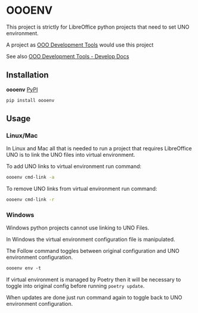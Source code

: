 # OOOENV

This project is strictly for LibreOffice python projects that need to set UNO environment.

A project as [OOO Development Tools](https://python-ooo-dev-tools.readthedocs.io/en/latest/index.html) would use this project

See also [OOO Development Tools - Develop Docs](https://python-ooo-dev-tools.readthedocs.io/en/latest/dev_docs/dev_notes.html)

## Installation

**oooenv** [PyPI](https://pypi.org/project/oooenv)

```
pip install oooenv
```

## Usage

### Linux/Mac

In Linux and Mac all that is needed to run a project that requires LibreOffice UNO
is to link the UNO files into virtual environment.

To add UNO links to virtual environment run command:

```sh
oooenv cmd-link -a
```

To remove UNO links from virtual environment run command:

```sh
oooenv cmd-link -r
```

### Windows

Windows python projects cannot use linking to UNO Files.

In Windows the virtual environment configuration file is manipulated.

The Follow command toggles between original configuration and UNO environment configuration.

```ps
oooenv env -t
```

If virtual environment is managed by Poetry then it will be necessary to toggle into original config before running
`poetry update`.

When updates are done just run command again to toggle back to UNO environment configuration.

